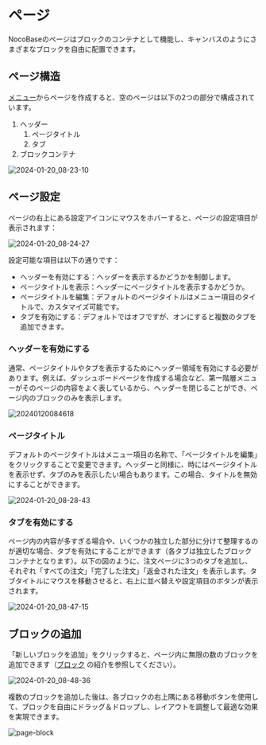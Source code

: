 # ページ

NocoBaseのページはブロックのコンテナとして機能し、キャンバスのようにさまざまなブロックを自由に配置できます。

## ページ構造

[メニュー](/handbook/ui/menus)からページを作成すると、空のページは以下の2つの部分で構成されています。

1. ヘッダー
   1. ページタイトル
   2. タブ
2. ブロックコンテナ

![2024-01-20_08-23-10](https://static-docs.nocobase.com/2024-01-20_08-23-10.jpg)

## ページ設定

ページの右上にある設定アイコンにマウスをホバーすると、ページの設定項目が表示されます：

![2024-01-20_08-24-27](https://static-docs.nocobase.com/2024-01-20_08-24-27.jpg)

設定可能な項目は以下の通りです：

- ヘッダーを有効にする：ヘッダーを表示するかどうかを制御します。
- ページタイトルを表示：ヘッダーにページタイトルを表示するかどうか。
- ページタイトルを編集：デフォルトのページタイトルはメニュー項目のタイトルで、カスタマイズ可能です。
- タブを有効にする：デフォルトではオフですが、オンにすると複数のタブを追加できます。

### ヘッダーを有効にする

通常、ページタイトルやタブを表示するためにヘッダー領域を有効にする必要があります。例えば、ダッシュボードページを作成する場合など、第一階層メニューがそのページの内容をよく表しているから、ヘッダーを閉じることができ、ページ内のブロックのみを表示します。

![20240120084618](https://static-docs.nocobase.com/20240120084618.png)

### ページタイトル

デフォルトのページタイトルはメニュー項目の名称で、「ページタイトルを編集」をクリックすることで変更できます。ヘッダーと同様に、時にはページタイトルを表示せず、タブのみを表示したい場合もあります。この場合、タイトルを無効にすることができます。

![2024-01-20_08-28-43](https://static-docs.nocobase.com/2024-01-20_08-28-43.jpg)

### タブを有効にする

ページ内の内容が多すぎる場合や、いくつかの独立した部分に分けて整理するのが適切な場合、タブを有効にすることができます（各タブは独立したブロックコンテナとなります）。以下の図のように、注文ページに3つのタブを追加し、それぞれ「すべての注文」「完了した注文」「返金された注文」を表示します。タブタイトルにマウスを移動させると、右上に並べ替えや設定項目のボタンが表示されます。

![2024-01-20_08-47-15](https://static-docs.nocobase.com/2024-01-20_08-47-15.jpg)

## ブロックの追加

「新しいブロックを追加」をクリックすると、ページ内に無限の数のブロックを追加できます（[ブロック](./blocks/index.md) の紹介を参照してください）。

![2024-01-20_08-48-36](https://static-docs.nocobase.com/2024-01-20_08-48-36.jpg)

複数のブロックを追加した後は、各ブロックの右上隅にある移動ボタンを使用して、ブロックを自由にドラッグ＆ドロップし、レイアウトを調整して最適な効果を実現できます。

![page-block](https://static-docs.nocobase.com/page-block.gif)

